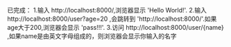 已完成：
1.输入 http://localhost:8000/,浏览器显示 'Hello World!'.
2.输入 http://localhost:8000/user?age=20 ,会跳转到  'http://localhost:8000/'.如果age大于200,浏览器会显示 'pass!!!'.
3.访问 http://localhost:8000/user/{name} ,如果name是由英文字母组成的，则浏览器会显示你输入的名字

